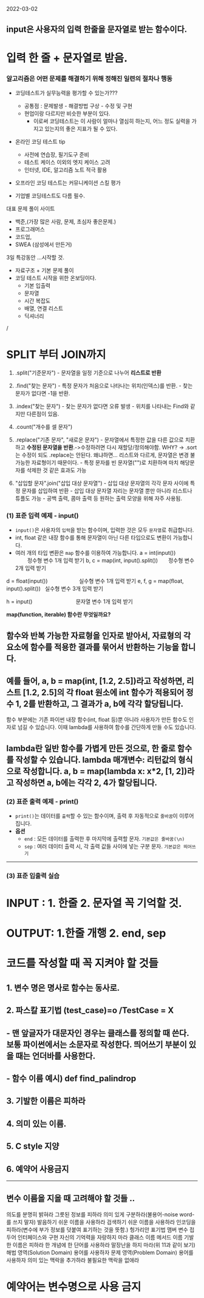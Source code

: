 2022-03-02
## input은 사용자의 입력 한줄을 문자열로 받는 함수이다. 
# 입력 한 줄 + 문자열로 받음.


### 알고리즘은 어떤 **문제를 해결**하기 위해 정해진 일련의 절차나 행동

- 코딩테스트가 실무능력을 평가할 수 있는가???
  - 공통점 : 문제발생 - 해결방법 구상 - 수정 및 구현
  - 현업이랑 다르지만 비슷한 부분이 있다. 
    - 이로써 코딩테스트는 이 사람이 얼마나 열심히 하는지, 어느 정도 실력을 가지고 있는지의 좋은 지표가 될 수 있다. 
- 온라인 코딩 테스트 tip
  - 사전에 연습장, 필기도구 준비
  - 테스트 케이스 이외의 엣지 케이스 고려
  - 인터넷, IDE, 알고리즘 노트 적극 활용

- 오프라인 코딩 테스트는 커뮤니케이션 스킬 평가
- 기업별 코딩테스트도 다름 필수. 



대표 문제 풀이 사이트 

- 백준,(가장 많은 사람, 문제, 초심자 좋은문제.)
- 프로그래머스
- 코드업,
- SWEA (삼성에서 만든거)



3일 특강동안 ...시작할 것. 

- 자료구조 + 기본 문제 풀이 
- 코딩 테스트 시작을 위한 온보딩이다. 
  - 기본 입출력
  - 문자열
  - 시간 복잡도
  - 배열, 연결 리스트
  - 딕셔너리

/
# SPLIT 부터 JOIN까지 

  1) .split("기준문자")
    - 문자열을 일정 기준으로 나누어 **리스트로 반환**
  2) .find("찾는 문자")
    - 특정 문자가 처음으로 나타나는 위치(인덱스)를 반환. 
    - 찾는 문자가 없다면 -1을 반환.

  3) .index("찾는 문자")
    - 찾는 문자가 없다면 오류 발생
    - 위치를 나타내는 Find와 같지만 다른점이 있음. 

  4) .count("개수를 셀 문자")

  5) .replace("기존 문자", "새로운 문자")
    - 문자열에서 특정한 값을 다른 값으로 치환하고 **수정된 문자열을 반환**.->수정하려면 다시 재할당/정의해야함.
    WHY? 
     -> .sort는 수정이 되도 .replace는 안된다. 
     왜냐하면... 리스트와 다르게, 문자열은 변경 불가능한 자료형이기 때문이다. 
    - 특정 문자를 빈 문자열("")로 치환하며 마치 해당문자를 삭제한 것 같은 효과도 가능

  6) "삽입할 문자".join("삽입 대상 문자열")
    - 삽입 대상 문자열의 각각 문자 사이에 특정 문자를 삽입하여 반환
    - 삽입 대상 문자열 자리는 문자열 뿐만 아니라 리스트나 튜플도 가능
    - 공백 출력, 콤마 출력 등 원하는 출력 모양을 위해 자주 사용됨.

### (1) 표준 입력 예제 - input()

- `input()`은 사용자의 `입력`을 받는 함수이며, 입력한 것은 모두 `문자열`로 취급합니다.
- int, float 같은 내장 함수를 통해 문자열이 아닌 다른 타입으로도 변환이 가능합니다.
- 여러 개의 타입 변환은 `map` 함수를 이용하여 가능합니다.
a = int(input())                        정수형 변수 1개 입력 받기
b, c = map(int, input().split())        정수형 변수 2개 입력 받기

d = float(input())                      실수형 변수 1개 입력 받기
e, f, g = map(float, input().split())   실수형 변수 3개 입력 받기

h = input()                             문자열 변수 1개 입력 받기        

**map(function, iterable) 함수란 무엇일까요?**

함수와 반복 가능한 자료형을 인자로 받아서, 자료형의 각 요소에 함수를 적용한 결과를 묶어서 반환하는 기능을 합니다.
- 
예를 들어,
a, b = map(int, [1.2, 2.5])라고 작성하면, 리스트 [1.2, 2.5]의 각 float 원소에
int 함수가 적용되어 정수 1, 2를 반환하고, 그 결과가 a, b에 각각 할당됩니다.
-----------------------------------------------
함수 부분에는 기존 파이썬 내장 함수(int, float 등)뿐 아니라 사용자가 만든 함수도 인자로 넘길 수 있습니다. 이때 lambda를 사용하여 함수를 간단하게 만들 수도 있습니다.

lambda란 일반 함수를 가볍게 만든 것으로, 한 줄로 함수를 작성할 수 있습니다.
lambda 매개변수: 리턴값의 형식으로 작성합니다.
a, b = map(lambda x: x*2, [1, 2])라고 작성하면 a, b에는 각각 2, 4가 할당됩니다.
----------------------------------------------

### (2) 표준 출력 예제 - print()

- `print()`는 데이터를 `출력`할 수 있는 함수이며, 출력 후 자동적으로 `줄바꿈`이 이루어집니다.
- **옵션**
    - `end` : 모든 데이터를 출력한 후 마지막에 출력할 문자. `기본값은 줄바꿈(\n)`
    - `sep` : 여러 데이터 출력 시, 각 출력 값들 사이에 넣는 구분 문자. `기본값은 띄어쓰기`


 -------------------------- 

### (3) 표준 입출력 실습

# INPUT : 1. 한줄 2. 문자열 꼭 기억할 것. 
# OUTPUT: 1.한줄 개행 2. end, sep 


# 코드를 작성할 때 꼭 지켜야 할 것들
## 1. 변수 명은 명사로 함수는 동사로.
## 2. 파스칼 표기법 (test_case)=o /TestCase = X
## - 맨 앞글자가 대문자인 경우는 클래스를 정의할 때 쓴다. 보통 파이썬에서는 소문자로 작성한다. 띄어쓰기 부분이 있을 때는 언더바를 사용한다. 
## - 함수 이름 예시) def find_palindrop 
## 3. 기발한 이름은 피하라
## 4. 의미 있는 이름. 
## 5. C style 지양
## 6. 예약어 사용금지
--------------------------
## 변수 이름을 지을 때 고려해야 할 것들 ..
의도를 분명히 밝혀라
그릇된 정보를 피하라
의미 있게 구분하라(불용어-noise word-를 쓰지 말자)
발음하기 쉬운 이름을 사용하라
검색하기 쉬운 이름을 사용하라
인코딩을 피하라(변수에 부가 정보를 덧붙여 표기하는 것을 뜻함.)
헝가리안 표기법
맴버 변수 접두어
인터페이스와 구현
자신의 기억력을 자랑하지 마라
클래스 이름
메서드 이름
기발한 이름은 피하라
한 개념에 한 단어를 사용하라
말장난을 하지 마라(위 11과 같이 보기)
해법 영역(Solution Domain) 용어를 사용하자
문제 영역(Problem Domain) 용어를 사용하자
의미 있는 맥락을 추가하라
불필요한 맥락을 없애라 
# 예약어는 변수명으로 사용 금지